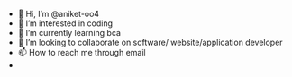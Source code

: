 - 👋 Hi, I’m @aniket-oo4
- 👀 I’m interested in coding
- 🌱 I’m currently learning bca
- 💞️ I’m looking to collaborate on software/ website/application developer
- 📫 How to reach me through email
- 

<!---
aniket-oo4/aniket-oo4 is a ✨ special ✨ repository because its `README.md` (this file) appears on your GitHub profile.
You can click the Preview link to take a look at your changes.
--->
